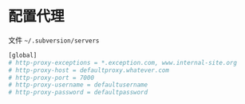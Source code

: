 # 配置代理

文件 `~/.subversion/servers`

```sh
[global]
# http-proxy-exceptions = *.exception.com, www.internal-site.org
# http-proxy-host = defaultproxy.whatever.com
# http-proxy-port = 7000
# http-proxy-username = defaultusername
# http-proxy-password = defaultpassword
```
